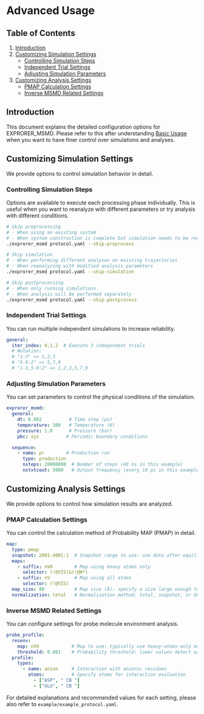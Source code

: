 # Advanced Usage

## Table of Contents
1. [Introduction](#introduction)
2. [Customizing Simulation Settings](#customizing-simulation-settings)
   - [Controlling Simulation Steps](#controlling-simulation-steps)
   - [Independent Trial Settings](#independent-trial-settings)
   - [Adjusting Simulation Parameters](#adjusting-simulation-parameters)
3. [Customizing Analysis Settings](#customizing-analysis-settings)
   - [PMAP Calculation Settings](#pmap-calculation-settings)
   - [Inverse MSMD Related Settings](#inverse-msmd-related-settings)

## Introduction

This document explains the detailed configuration options for EXPRORER_MSMD.
Please refer to this after understanding [Basic Usage](basic.md) when you want to have finer control over simulations and analyses.

## Customizing Simulation Settings

We provide options to control simulation behavior in detail.

### Controlling Simulation Steps

Options are available to execute each processing phase individually.
This is useful when you want to reanalyze with different parameters or try analysis with different conditions.

```bash
# Skip preprocessing
# - When using an existing system
# - When system construction is complete but simulation needs to be rerun
./exprorer_msmd protocol.yaml --skip-preprocess

# Skip simulation
# - When performing different analyses on existing trajectories
# - When reanalyzing with modified analysis parameters
./exprorer_msmd protocol.yaml --skip-simulation

# Skip postprocessing
# - When only running simulations
# - When analysis will be performed separately
./exprorer_msmd protocol.yaml --skip-postprocess
```

### Independent Trial Settings

You can run multiple independent simulations to increase reliability.

```yaml
general:
  iter_index: 0,1,2  # Execute 3 independent trials
  # Notation:
  # "1-3" => 1,2,3
  # "5-9:2" => 5,7,9
  # "1-3,5-9:2" => 1,2,3,5,7,9
```

### Adjusting Simulation Parameters

You can set parameters to control the physical conditions of the simulation.

```yaml
exprorer_msmd:
  general:
    dt: 0.002          # Time step (ps)
    temperature: 300   # Temperature (K)
    pressure: 1.0      # Pressure (bar)
    pbc: xyz          # Periodic boundary conditions

  sequence:
    - name: pr        # Production run
      type: production
      nsteps: 20000000  # Number of steps (40 ns in this example)
      nstxtcout: 5000   # Output frequency (every 10 ps in this example)
```

## Customizing Analysis Settings

We provide options to control how simulation results are analyzed.

### PMAP Calculation Settings

You can control the calculation method of Probability MAP (PMAP) in detail.

```yaml
map:
  type: pmap
  snapshot: 2001-4001:1  # Snapshot range to use: use data after equilibration
  maps:
    - suffix: nVH        # Map using heavy atoms only
      selector: (!@VIS)&(!@H*)
    - suffix: nV         # Map using all atoms
      selector: (!@VIS)
  map_size: 80           # Map size (Å): specify a size large enough to contain the entire system
  normalization: total   # Normalization method: total, snapshot, or GFE can be specified
```

### Inverse MSMD Related Settings

You can configure settings for probe molecule environment analysis.

```yaml
probe_profile:
  resenv:
    map: nVH            # Map to use: typically use heavy-atoms-only map
    threshold: 0.001    # Probability threshold: lower values detect wider range of interactions
  profile:
    types:
      - name: anion     # Interaction with anionic residues
        atoms:          # Specify atoms for interaction evaluation
          - ["ASP", " CB "]
          - ["GLU", " CB "]
```

For detailed explanations and recommended values for each setting, please also refer to `example/example_protocol.yaml`.